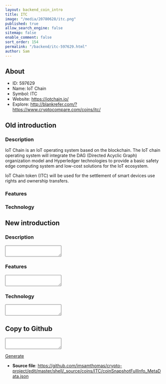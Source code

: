 ```yaml
---
layout: backend_coin_intro
title: ITC
image: "/media/20780628/itc.png"
published: true
allow_search_engine: false
sitemap: false
enable_comment: false
sort_order: 154
permalink: "/backend/itc-597629.html"
author: Sam
---
```


## About

- ID: 597629
- Name: IoT Chain
- Symbol: ITC
- Website: https://iotchain.io/
- Explore: http://blankrefer.com/?https://www.cryptocompare.com/coins/itc/


## Old introduction

### Description

<p>IoT Chain is an IoT operating system based on the blockchain. The IoT chain operating system will integrate the DAG (Directed Acyclic Graph) organization model and Hyperledger technologies to provide a basic safety edge computing system and low-cost solutions for the IoT ecosystem.</p><p>IoT Chain token (ITC) will be used for the settlement of smart devices use rights and ownership transfers. </p>

### Features


### Technology




## New introduction


### Description
<textarea id="meta_description" name="description"></textarea>

### Features
<textarea id="meta_features" name="features"></textarea>

### Technology
<textarea id="meta_technology" name="technology"></textarea>


## Copy to Github

<textarea id="coinsnapshotfullinfo_metadata"></textarea>

<a href="#gen" onclick="generateMetaDatJson()">Generate</a>

- **Source file**: <a href="https://github.com/imsamthomas/crypto-project/edit/master/shell/_source/coins/ITC/coinSnapshotFullInfo_MetaData.json">https://github.com/imsamthomas/crypto-project/edit/master/shell/_source/coins/ITC/coinSnapshotFullInfo_MetaData.json</a>


